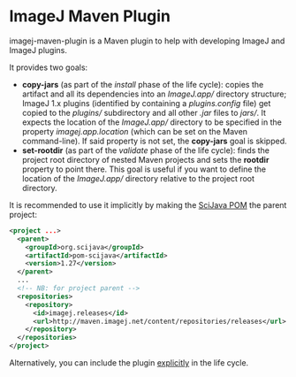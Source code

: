 ImageJ Maven Plugin
===================

imagej-maven-plugin is a Maven plugin to help with developing ImageJ and ImageJ plugins.

It provides two goals:

* __copy-jars__ (as part of the _install_ phase of the life cycle): copies the artifact and all its dependencies into an _ImageJ.app/_ directory structure; ImageJ 1.x plugins (identified by containing a _plugins.config_ file) get copied to the _plugins/_ subdirectory and all other _.jar_ files to _jars/_. It expects the location of the _ImageJ.app/_ directory to be specified in the property _imagej.app.location_ (which can be set on the Maven command-line). If said property is not set, the __copy-jars__ goal is skipped.
* __set-rootdir__ (as part of the _validate_ phase of the life cycle): finds the project root directory of nested Maven projects and sets the __rootdir__ property to point there. This goal is useful if you want to define the location of the _ImageJ.app/_ directory relative to the project root directory.

It is recommended to use it implicitly by making the [SciJava POM](http://github.com/scijava/scijava-common/blob/master/pom-scijava) the parent project:

```xml
<project ...>
  <parent>
    <groupId>org.scijava</groupId>
    <artifactId>pom-scijava</artifactId>
    <version>1.27</version>
  </parent>
  ...
  <!-- NB: for project parent -->
  <repositories>
    <repository>
      <id>imagej.releases</id>
      <url>http://maven.imagej.net/content/repositories/releases</url>
    </repository>
  </repositories>
</project>
```

Alternatively, you can include the plugin [explicitly](https://github.com/scijava/scijava-common/blob/5c1764b9e6fca45977a7ee98823362039a4d41ad/pom-scijava/pom.xml#L48) in the life cycle.
